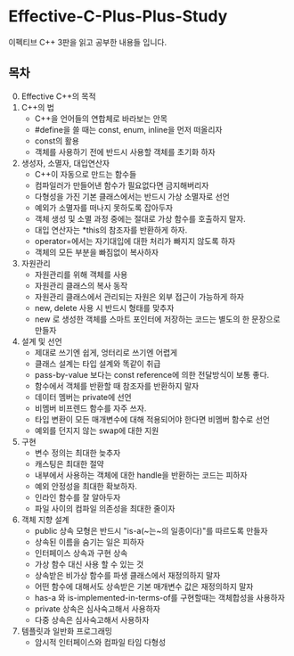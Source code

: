 # Effective-C-Plus-Plus-Study
이펙티브 C++ 3판을 읽고 공부한 내용들 입니다.


## 목차  
0. Effective C++의 목적  
1. C++의 법
    - C++을 언어들의 연합체로 바라보는 안목
    - #define을 쓸 때는 const, enum, inline을 먼저 떠올리자
    - const의 활용
    - 객체를 사용하기 전에 반드시 사용할 객체를 초기화 하자
2. 생성자, 소멸자, 대입연산자
    - C++이 자동으로 만드는 함수들
    - 컴파일러가 만들어낸 함수가 필요없다면 금지해버리자
    - 다형성을 가진 기본 클래스에서는 반드시 가상 소멸자로 선언
    - 예외가 소멸자를 떠나지 못하도록 잡아두자
    - 객체 생성 및 소멸 과정 중에는 절대로 가상 함수를 호출하지 말자.
    - 대입 연산자는 *this의 참조자를 반환하게 하자.
    - operator=에서는 자기대입에 대한 처리가 빠지지 않도록 하자
    - 객체의 모든 부분을 빠짐없이 복사하자
3. 자원관리
    - 자원관리를 위해 객체를 사용
    - 자원관리 클래스의 복사 동작
    - 자원관리 클래스에서 관리되는 자원은 외부 접근이 가능하게 하자
    - new, delete 사용 시 반드시 형태를 맞추자
    - new 로 생성한 객체를 스마트 포인터에 저장하는 코드는 별도의 한 문장으로 만들자
4. 설계 및 선언
    - 제대로 쓰기엔 쉽게, 엉터리로 쓰기엔 어렵게
    - 클래스 설계는 타입 설계와 똑같이 취급
    - pass-by-value 보다는 const reference에 의한 전달방식이 보통 좋다.
    - 함수에서 객체를 반환할 때 참조자를 반환하지 말자
    - 데이터 멤버는 private에 선언
    - 비멤버 비프렌드 함수를 자주 쓰자.
    - 타입 변환이 모든 매개변수에 대해 적용되어야 한다면 비멤버 함수로 선언
    - 예외를 던지지 않는 swap에 대한 지원
5. 구현 
    - 변수 정의는 최대한 늦추자
    - 캐스팅은 최대한 절약
    - 내부에서 사용하는 객체에 대한 handle을 반환하는 코드는 피하자
    - 예외 안정성을 최대한 확보하자.
    - 인라인 함수를 잘 알아두자
    - 파일 사이의 컴파일 의존성을 최대한 줄이자
6. 객체 지향 설계
    - public 상속 모형은 반드시 "is-a(~는~의 일종이다)"를 따르도록 만들자
    - 상속된 이름을 숨기는 일은 피하자
    - 인터페이스 상속과 구현 상속
    - 가상 함수 대신 사용 할 수 있는 것
    - 상속받은 비가상 함수를 파생 클래스에서 재정의하지 말자
    - 어떤 함수에 대해서도 상속받은 기본 매개변수 값은 재정의하지 말자
    - has-a 와 is-implemented-in-terms-of를 구현할때는 객체합성을 사용하자
    - private 상속은 심사숙고해서 사용하자
    - 다중 상속은 심사숙고해서 사용하자
7. 템플릿과 일반화 프로그래밍
    - 암시적 인터페이스와 컴파일 타임 다형성